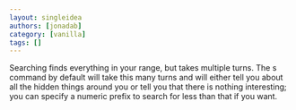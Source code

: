 ```yaml
---
layout: singleidea
authors: [jonadab]
category: [vanilla]
tags: []
---
```

Searching finds everything in your range, but takes multiple turns. The s command by default will take this many turns and will either tell you about all the hidden things around you or tell you that there is nothing interesting; you can specify a numeric prefix to search for less than that if you want.
